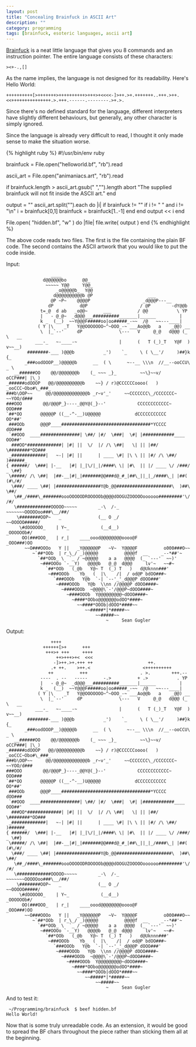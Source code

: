 ```yaml
---
layout: post
title: "Concealing Brainfuck in ASCII Art"
description: ""
category: programming
tags: [brainfuck, esoteric languages, ascii art]
---
```


[Brainfuck](http://en.wikipedia.org/wiki/Brainfuck) is a neat little language that gives you 8 commands and an instruction pointer. The entire language consists of these characters:

	><+-.,[]

As the name implies, the language is not designed for its readability. Here's Hello World:

	++++++++++[>+++++++>++++++++++>+++>+<<<<-]>++.>+.+++++++..+++.>++.<<+++++++++++++++.>.+++.------.--------.>+.>.

Since there's no defined standard for the language, different interpreters have slightly different behaviours, but generally, any other character is simply ignored.

Since the language is already very difficult to read, I thought it only made sense to make the situation worse.

{% highlight ruby %}
#!/usr/bin/env ruby

brainfuck = File.open("helloworld.bf", "rb").read

ascii_art = File.open("animaniacs.art", "rb").read

if brainfuck.length > ascii_art.gsub(" ","").length
	abort "The supplied brainfuck will not fit inside the ASCII art."
end

output = ""
ascii_art.split("").each do |i|
	if brainfuck != ""
		if i != " " and i != "\n"
			i = brainfuck[0,1]
			brainfuck = brainfuck[1..-1]
		end
	end
	output << i
end

File.open( "hidden.bf", "w" ) do |file|
	file.write( output )
end
{% endhighlight %}

The above code reads two files. The first is the file containing the plain BF code. The second contains the ASCII artwork that you would like to put the code inside.

Input:

	                 ____
	              d@@@@@@bo      @@_
	               ~~~~~ Y@@     Y@@_
	                   _o@@@@@b_  Y@@
	                  d@@@@@@@@@@b @P                     ___
	                 @P ~P~    @@@@P                    _d@@@P---__
	                dP          d@P                    / @P        -dY@@b
	             t=_@  d ab   _o@@~      ___          / @@           \ YP
	             |   - @_@~  _d@@@___##########_______|______         |
	             k _  (__)  ~~Y@@@F#####oo|oo#####_-~~  /@   ~~---____|
	            ( Y |\    _T   Y@@OOOOOOO~^~OOO_-~ ___Ao@@b   a    _@@) __
	             \  |_`--'     dP              \---   V     @_@   d@@@ (_ \   __
	           ___-_   ~-____-~                |      (   T (_)_T   Y@F  ) v~~__)
	        ########-___ )@@@b           _')    `_     \ ( \__'/     )##}k   {_
	       _###oodOOOP__)@@@@@b      __  ( \      ~--__ \\\n  //__--ooCCU\   _ \
	   __######OO    @@/@@@@@@@b    (_ ~~~ _}_         ~~\}~~v/     oCCP###| |\_)
	_######odOOOP   @@/@@@@@@@@@@b    ~~} / r)@CCCCCCoooo(   )  _ooCCC~Obo#\_###_
	###b\OOP~~     @@/@@@@@@@@@@@@@b _r~v'_'     ~~CCCCCCC\_/CCCCCCC~  ~~YOO/d###
	###OOO        @@/@@@P_}----_@@Y@(_}--'            CCCCCCCCCCCC~        OOO###
	`##*OO       @@@@@P ((__-^-__)U@@@@@             dCCCCCCCCCCC          OO*##'
	 ###OOb      @@@P____##################################*YCCCC         dOO###
	 `##OOO  ____###############| \##/ |#/  \###|  \#| |############____  OOO##'
	  ###OO*#############| |#| ||  \/  |/ /\ \##|   \| || |##/  \########*OO###
	 _#############|   ~-| |#| ||      | ____ \#| |\ \ || |#/ /\ \##/   )######_
	{ ######/  \###| |-__   |#| |_|\/|_|/####\ \| |#\  || |/ ____ \/ /###/ _ \##}
	 \#####/ /\ \##|  |##-__|#|_|#######@@###d@_#_|##\_||_|_/####\_| |##( (#\/#/
	  \###/ ____ \##| |#################Y@b_@@#####################\  )##\ \##/
	   \##_/####\_#######oooOOOOODROOOOOb@@@@dOOGUZOOOOOoooooo#########'\/ /#/
	   \#############OOOOO~~~~~        _-\  /-_       ~~~~~~~OOOOOoo###\__/##/
	    \########OOP~   _              (__ O _/                 ~~OOOOO#####/
	     \#dOOOOOO_    | Y~_            (__d__)                   _OOOOOOb#/
	      OO(###OOO_   | r_|    ____oood@@@@@@@@oooo@F           _OOO###)OO
	       ~~O###OOOo   Y ||   _Y@@@@@@P   ~V~  Y@@@@F          o000###O~~
	          ~`##*OOb  | r_\_/ _)@@@@@          @@@@f  __     _--*##'~
	            `##*OOb_ \  `_ / ~@@@@@    a a   @@@@  (_ `---'  ~~)'
	             ~###OOOo `-__Y)   @@@@b   @_@  d@@@     lv'~   ~~#~
	               `##*OOb   (_@b   Y@~ T  (_) T   )   d@Uknnn###'
	                ~###OOOb    Yb_  (  |\    /|  / od@P bdOO###~
	                  `###OOOb   Y@b  `-| `--'_'_d@@@P dOOO###'
	                   ~####OOOb   Y@b  \\nn //@@@@P dOOO####~
	                     ~####OOOb  ~@@@@\`-'/@@@P~dOOO####~
	                       ~####OOOb  Y@@@@@@@@@~dOOO####~
	                         ~####*OObo@@@@@@@odOO*####~
	                           ~~####*OOOb|dOOO*####~~
	                              ~~#####*|*#####~~
	                                  ~~#####~~                       
	                                      ~     Sean Gugler

Output:

	                 ++++
	              ++++++[>+      +++
	               +++>+ +++     ++++
	                   ++>+++>+<  <<<
	                  -]>++.>+.+++ ++                     ++.
	                 .+ ++.    >++.<                    <++++++++++
	                ++          +++                    . >.        +++.--
	             ----  . --   -----      -.>          + .>           . YP
	             |   - @_@~  _d@@@___##########_______|______         |
	             k _  (__)  ~~Y@@@F#####oo|oo#####_-~~  /@   ~~---____|
	            ( Y |\    _T   Y@@OOOOOOO~^~OOO_-~ ___Ao@@b   a    _@@) __
	             \  |_`--'     dP              \---   V     @_@   d@@@ (_ \   __
	           ___-_   ~-____-~                |      (   T (_)_T   Y@F  ) v~~__)
	        ########-___ )@@@b           _')    `_     \ ( \__'/     )##}k   {_
	       _###oodOOOP__)@@@@@b      __  ( \      ~--__ \\\n  //__--ooCCU\   _ \
	   __######OO    @@/@@@@@@@b    (_ ~~~ _}_         ~~\}~~v/     oCCP###| |\_)
	_######odOOOP   @@/@@@@@@@@@@b    ~~} / r)@CCCCCCoooo(   )  _ooCCC~Obo#\_###_
	###b\OOP~~     @@/@@@@@@@@@@@@@b _r~v'_'     ~~CCCCCCC\_/CCCCCCC~  ~~YOO/d###
	###OOO        @@/@@@P_}----_@@Y@(_}--'            CCCCCCCCCCCC~        OOO###
	`##*OO       @@@@@P ((__-^-__)U@@@@@             dCCCCCCCCCCC          OO*##'
	 ###OOb      @@@P____##################################*YCCCC         dOO###
	 `##OOO  ____###############| \##/ |#/  \###|  \#| |############____  OOO##'
	  ###OO*#############| |#| ||  \/  |/ /\ \##|   \| || |##/  \########*OO###
	 _#############|   ~-| |#| ||      | ____ \#| |\ \ || |#/ /\ \##/   )######_
	{ ######/  \###| |-__   |#| |_|\/|_|/####\ \| |#\  || |/ ____ \/ /###/ _ \##}
	 \#####/ /\ \##|  |##-__|#|_|#######@@###d@_#_|##\_||_|_/####\_| |##( (#\/#/
	  \###/ ____ \##| |#################Y@b_@@#####################\  )##\ \##/
	   \##_/####\_#######oooOOOOODROOOOOb@@@@dOOGUZOOOOOoooooo#########'\/ /#/
	   \#############OOOOO~~~~~        _-\  /-_       ~~~~~~~OOOOOoo###\__/##/
	    \########OOP~   _              (__ O _/                 ~~OOOOO#####/
	     \#dOOOOOO_    | Y~_            (__d__)                   _OOOOOOb#/
	      OO(###OOO_   | r_|    ____oood@@@@@@@@oooo@F           _OOO###)OO
	       ~~O###OOOo   Y ||   _Y@@@@@@P   ~V~  Y@@@@F          o000###O~~
	          ~`##*OOb  | r_\_/ _)@@@@@          @@@@f  __     _--*##'~
	            `##*OOb_ \  `_ / ~@@@@@    a a   @@@@  (_ `---'  ~~)'
	             ~###OOOo `-__Y)   @@@@b   @_@  d@@@     lv'~   ~~#~
	               `##*OOb   (_@b   Y@~ T  (_) T   )   d@Uknnn###'
	                ~###OOOb    Yb_  (  |\    /|  / od@P bdOO###~
	                  `###OOOb   Y@b  `-| `--'_'_d@@@P dOOO###'
	                   ~####OOOb   Y@b  \\nn //@@@@P dOOO####~
	                     ~####OOOb  ~@@@@\`-'/@@@P~dOOO####~
	                       ~####OOOb  Y@@@@@@@@@~dOOO####~
	                         ~####*OObo@@@@@@@odOO*####~
	                           ~~####*OOOb|dOOO*####~~
	                              ~~#####*|*#####~~
	                                  ~~#####~~                       
	                                      ~     Sean Gugler

And to test it:

	 ~/Programming/brainfuck  $ beef hidden.bf 
	Hello World!

Now that is some truly unreadable code. As an extension, it would be good to spread the BF chars throughout the piece rather than sticking them all at the beginning.